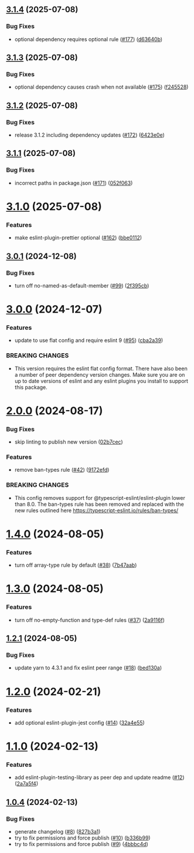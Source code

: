 ## [3.1.4](https://github.com/imccausl/eslint-config/compare/v3.1.3...v3.1.4) (2025-07-08)


### Bug Fixes

* optional dependency requires optional rule ([#177](https://github.com/imccausl/eslint-config/issues/177)) ([d63640b](https://github.com/imccausl/eslint-config/commit/d63640bb7571701a584ba324fcad69ef7087d676))

## [3.1.3](https://github.com/imccausl/eslint-config/compare/v3.1.2...v3.1.3) (2025-07-08)


### Bug Fixes

* optional dependency causes crash when not available ([#175](https://github.com/imccausl/eslint-config/issues/175)) ([f245528](https://github.com/imccausl/eslint-config/commit/f245528b218bf75e2250d7a78732d2d6b7d5298c))

## [3.1.2](https://github.com/imccausl/eslint-config/compare/v3.1.1...v3.1.2) (2025-07-08)


### Bug Fixes

* release 3.1.2 including dependency updates ([#172](https://github.com/imccausl/eslint-config/issues/172)) ([6423e0e](https://github.com/imccausl/eslint-config/commit/6423e0ed2c5f89c2adc02e63cafe8a661b79d303))

## [3.1.1](https://github.com/imccausl/eslint-config/compare/v3.1.0...v3.1.1) (2025-07-08)


### Bug Fixes

* incorrect paths in package.json ([#171](https://github.com/imccausl/eslint-config/issues/171)) ([052f063](https://github.com/imccausl/eslint-config/commit/052f063e1c76948b83c4ef2918254ad1e4fac1ce))

# [3.1.0](https://github.com/imccausl/eslint-config/compare/v3.0.1...v3.1.0) (2025-07-08)


### Features

* make eslint-plugin-prettier optional ([#162](https://github.com/imccausl/eslint-config/issues/162)) ([bbe0112](https://github.com/imccausl/eslint-config/commit/bbe011209b26c0fd51d9d16f6474a8bb1a236c33))

## [3.0.1](https://github.com/imccausl/eslint-config/compare/v3.0.0...v3.0.1) (2024-12-08)


### Bug Fixes

* turn off no-named-as-default-member ([#99](https://github.com/imccausl/eslint-config/issues/99)) ([2f395cb](https://github.com/imccausl/eslint-config/commit/2f395cb4ed6eceb7939ac4532dd45a7f95d5c5f1))

# [3.0.0](https://github.com/imccausl/eslint-config/compare/v2.0.0...v3.0.0) (2024-12-07)


### Features

* update to use flat config and require eslint 9 ([#95](https://github.com/imccausl/eslint-config/issues/95)) ([cba2a39](https://github.com/imccausl/eslint-config/commit/cba2a391e756a0acd14d8bc729a4cbd37c808270))


### BREAKING CHANGES

* This version requires the eslint flat config format. There have also been a number of peer dependency version changes. Make sure you are on up to date versions of eslint and any eslint plugins you install to support this package.

# [2.0.0](https://github.com/imccausl/eslint-config/compare/v1.4.0...v2.0.0) (2024-08-17)


### Bug Fixes

* skip linting to publish new version ([02b7cec](https://github.com/imccausl/eslint-config/commit/02b7cecb7ce04020dfdff5c53382379a4ee50d8f))


### Features

* remove ban-types rule ([#42](https://github.com/imccausl/eslint-config/issues/42)) ([9172efd](https://github.com/imccausl/eslint-config/commit/9172efdf84233521d92f6043d32f93679570bc97))


### BREAKING CHANGES

* This config removes support for @typescript-eslint/eslint-plugin lower than 8.0. The ban-types rule has been removed and replaced with the new rules outlined here https://typescript-eslint.io/rules/ban-types/

# [1.4.0](https://github.com/imccausl/eslint-config/compare/v1.3.0...v1.4.0) (2024-08-05)


### Features

* turn off array-type rule by default ([#38](https://github.com/imccausl/eslint-config/issues/38)) ([7b47aab](https://github.com/imccausl/eslint-config/commit/7b47aab09ad906a1957264989ddc2d79890352e0))

# [1.3.0](https://github.com/imccausl/eslint-config/compare/v1.2.1...v1.3.0) (2024-08-05)


### Features

* turn off no-empty-function and type-def rules ([#37](https://github.com/imccausl/eslint-config/issues/37)) ([2a9116f](https://github.com/imccausl/eslint-config/commit/2a9116f4bce266f55056573ea6040b11800e53cf))

## [1.2.1](https://github.com/imccausl/eslint-config/compare/v1.2.0...v1.2.1) (2024-08-05)


### Bug Fixes

* update yarn to 4.3.1 and fix eslint peer range ([#18](https://github.com/imccausl/eslint-config/issues/18)) ([bed130a](https://github.com/imccausl/eslint-config/commit/bed130af0b3207af69bb284463840c86565adcfd))

# [1.2.0](https://github.com/imccausl/eslint-config/compare/v1.1.0...v1.2.0) (2024-02-21)


### Features

* add optional eslint-plugin-jest config ([#14](https://github.com/imccausl/eslint-config/issues/14)) ([32a4e55](https://github.com/imccausl/eslint-config/commit/32a4e5521b2a6baf201fdef5d4c99b71d97fb5b7))

# [1.1.0](https://github.com/imccausl/eslint-config/compare/v1.0.4...v1.1.0) (2024-02-13)


### Features

* add eslint-plugin-testing-library as peer dep and update readme ([#12](https://github.com/imccausl/eslint-config/issues/12)) ([2a7a5f4](https://github.com/imccausl/eslint-config/commit/2a7a5f45669c0fe45b503b060cc1f803480c7b63))

## [1.0.4](https://github.com/imccausl/eslint-config/compare/v1.0.3...v1.0.4) (2024-02-13)


### Bug Fixes

* generate changelog ([#8](https://github.com/imccausl/eslint-config/issues/8)) ([827b3a1](https://github.com/imccausl/eslint-config/commit/827b3a17a9d5b361bf188d7ca29e495d6c61886d))
* try to fix permissions and force publish ([#10](https://github.com/imccausl/eslint-config/issues/10)) ([b336b99](https://github.com/imccausl/eslint-config/commit/b336b99d3a2c18f074cf69d2612157e0959123f7))
* try to fix permissions and force publish ([#9](https://github.com/imccausl/eslint-config/issues/9)) ([4bbbc4d](https://github.com/imccausl/eslint-config/commit/4bbbc4d92f49370dd950d668000b2c570518eea2))
